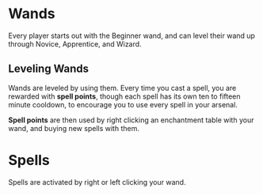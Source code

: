 # Wands

Every player starts out with the Beginner wand, and can level their wand up through Novice, Apprentice, and Wizard.

## Leveling Wands

Wands are leveled by using them. Every time you cast a spell, you are rewarded with __spell points__, though each spell has its own ten to fifteen minute cooldown, to encourage you to use every spell in your arsenal.

__Spell points__ are then used by right clicking an enchantment table with your wand, and buying new spells with them.

# Spells

Spells are activated by right or left clicking your wand.